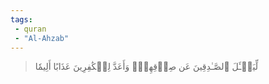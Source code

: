 ```yaml
---
tags: 
 - quran 
 - "Al-Ahzab"
---
```


> لِّيَسۡـَٔلَ ٱلصَّـٰدِقِينَ عَن صِدۡقِهِمۡۚ وَأَعَدَّ لِلۡكَٰفِرِينَ عَذَابًا أَلِيمٗا
